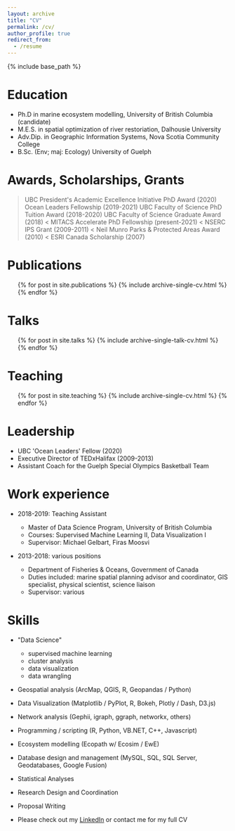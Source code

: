 ```yaml
---
layout: archive
title: "CV"
permalink: /cv/
author_profile: true
redirect_from:
  - /resume
---
```


{% include base_path %}

Education
======
- Ph.D in marine ecosystem modelling, University of British Columbia (candidate)
- M.E.S. in spatial optimization of river restoriation, Dalhousie University
- Adv.Dip. in Geographic Information Systems, Nova Scotia Community College
- B.Sc. (Env; maj: Ecology) University of Guelph

Awards, Scholarships, Grants
======
> UBC President's Academic Excellence Initiative PhD Award (2020)
> Ocean Leaders Fellowship (2019-2021)
> UBC Faculty of Science PhD Tuition Award (2018-2020)
> UBC Faculty of Science Graduate Award (2018)
< MITACS Accelerate PhD Fellowship (present-2021)
< NSERC IPS Grant (2009-2011)
< Neil Munro Parks & Protected Areas Award (2010)
< ESRI Canada Scholarship (2007) 

Publications
======
  <ul>{% for post in site.publications %}
    {% include archive-single-cv.html %}
  {% endfor %}</ul>
  
Talks
======
  <ul>{% for post in site.talks %}
    {% include archive-single-talk-cv.html %}
  {% endfor %}</ul>
  
Teaching
======
  <ul>{% for post in site.teaching %}
    {% include archive-single-cv.html %}
  {% endfor %}</ul>
  
Leadership
======
* UBC 'Ocean Leaders' Fellow (2020)
* Executive Director of TEDxHalifax (2009-2013)
* Assistant Coach for the Guelph Special Olympics Basketball Team

Work experience 
======
* 2018-2019: Teaching Assistant
  * Master of Data Science Program, University of British Columbia
  * Courses: Supervised Machine Learning II, Data Visualization I
  * Supervisor: Michael Gelbart, Firas Moosvi

* 2013-2018: various positions
  * Department of Fisheries & Oceans, Government of Canada
  * Duties included: marine spatial planning advisor and coordinator, GIS specialist, physical scientist, science liaison
  * Supervisor: various
  
Skills
======
* "Data Science" 
	* supervised machine learning 
	* cluster analysis 
	* data visualization 
	* data wrangling
* Geospatial analysis (ArcMap, QGIS, R, Geopandas / Python)
* Data Visualization (Matplotlib / PyPlot, R, Bokeh, Plotly / Dash, D3.js)
* Network analysis (Gephii, igraph, ggraph, networkx, others)
* Programming / scripting (R, Python, VB.NET, C++, Javascript)
* Ecosystem modelling (Ecopath w/ Ecosim / EwE)
* Database design and management (MySQL, SQL, SQL Server, Geodatabases, Google Fusion)
* Statistical Analyses
* Research Design and Coordination 
* Proposal Writing

* Please check out my [LinkedIn](https://www.linkedin.com/in/greig-oldford-1616385/) or contact me for my full CV 



